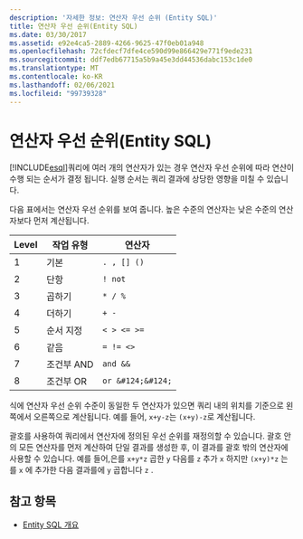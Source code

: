 ```yaml
---
description: '자세한 정보: 연산자 우선 순위 (Entity SQL)'
title: 연산자 우선 순위(Entity SQL)
ms.date: 03/30/2017
ms.assetid: e92e4ca5-2889-4266-9625-47f0eb01a948
ms.openlocfilehash: 72cfdecf7dfe4ce590d99e866429e771f9ede231
ms.sourcegitcommit: ddf7edb67715a5b9a45e3dd44536dabc153c1de0
ms.translationtype: MT
ms.contentlocale: ko-KR
ms.lasthandoff: 02/06/2021
ms.locfileid: "99739328"
---
```

# <a name="operator-precedence-entity-sql"></a>연산자 우선 순위(Entity SQL)

[!INCLUDE[esql](../../../../../../includes/esql-md.md)]쿼리에 여러 개의 연산자가 있는 경우 연산자 우선 순위에 따라 연산이 수행 되는 순서가 결정 됩니다. 실행 순서는 쿼리 결과에 상당한 영향을 미칠 수 있습니다.  
  
 다음 표에서는 연산자 우선 순위를 보여 줍니다. 높은 수준의 연산자는 낮은 수준의 연산자보다 먼저 계산됩니다.  
  
|Level|작업 유형|연산자|  
|-----------|--------------------|--------------|  
|1|기본|`. , [] ()`|  
|2|단항|`! not`|  
|3|곱하기|`* / %`|  
|4|더하기|`+ -`|  
|5|순서 지정|`< > <= >=`|  
|6|같음|`= != <>`|  
|7|조건부 AND|`and &&`|  
|8|조건부 OR|`or &#124;&#124;`|  
  
 식에 연산자 우선 순위 수준이 동일한 두 연산자가 있으면 쿼리 내의 위치를 기준으로 왼쪽에서 오른쪽으로 계산됩니다. 예를 들어, `x+y-z`는 `(x+y)-z`로 계산됩니다.  
  
 괄호를 사용하여 쿼리에서 연산자에 정의된 우선 순위를 재정의할 수 있습니다. 괄호 안의 모든 연산자를 먼저 계산하여 단일 결과를 생성한 후, 이 결과를 괄호 밖의 연산자에 사용할 수 있습니다. 예를 들어,은를 `x+y*z` 곱한 `y` 다음를 `z` 추가 `x` 하지만 `(x+y)*z` 는를 `x` 에 추가한 다음 결과를에 `y` 곱합니다 `z` .  
  
## <a name="see-also"></a>참고 항목

- [Entity SQL 개요](entity-sql-overview.md)
